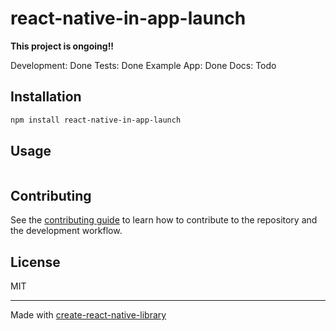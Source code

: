 # react-native-in-app-launch

**This project is ongoing!!**

Development: Done
Tests: Done
Example App: Done
Docs: Todo

## Installation

```sh
npm install react-native-in-app-launch
```

## Usage


```js
```


## Contributing

See the [contributing guide](CONTRIBUTING.md) to learn how to contribute to the repository and the development workflow.

## License

MIT

---

Made with [create-react-native-library](https://github.com/callstack/react-native-builder-bob)
